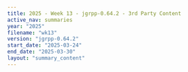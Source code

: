 ```yaml
---
title: 2025 - Week 13 - jgrpp-0.64.2 - 3rd Party Content
active_nav: summaries
year: "2025"
filename: "wk13"
version: "jgrpp-0.64.2"
start_date: "2025-03-24"
end_date: "2025-03-30"
layout: "summary_content"
---
```

